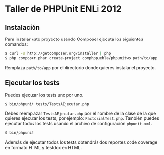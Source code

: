 # Taller de PHPUnit ENLi 2012

## Instalación

Para instalar este proyecto usando Composer ejecuta los siguientes comandos:

```bash
$ curl -s http://getcomposer.org/installer | php
$ php composer.phar create-project comphppuebla/phpunitws path/to/app
```

Remplaza `path/to/app` por el directorio donde quieres instalar el proyecto.

## Ejecutar los tests

Puedes ejecutar los tests uno por uno.

```bash
$ bin/phpunit tests/TestsAEjecutar.php
```

Debes reemplazar `TestsAEjecutar.php` por el nombre de la clase de la que quieres ejecutar
los tests, por ejemplo: `FactorialTest.php`. También puedes ejecutar todos los tests 
usando el archivo de configuración `phpunit.xml`.

```bash
$ bin/phpunit
```

Además de ejecutar todos los tests obtendrás dos reportes code coverage en formato HTML y 
testdox en HTML.